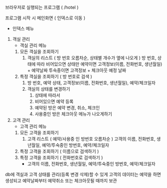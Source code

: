 브라우저로 실행되는 프로그램 ( /hotel )

프로그램 시작 시 메인화면 ( 인덱스로 이동 )

- 인덱스 메뉴
1. 객실 관리
	- 객실 관리 메뉴
	1. 모든 객실을 조회하기
		1. 객실의 리스트 ( 방 번호 오름차순, 상태별 개수가 옆에 나오게 )
		   방 번호, 상태에 따라 비어있으면 상태만
		   예약이면 고객정보(이름, 전화번호, 생년월일) + 예약날짜
		   투숙중이면 고객정보 + 체크아웃 예정 날짜
	1. 특정 객실을 조회하기 ( 방 번호로 검색 )
		1. 방 번호, 예약 상태, 고객정보(이름, 전화번호, 생년월일), 예약/체크일자
		2. 객실의 상태를 변경하기
			1. 상태에 따라서
			2. 비어있으면 예약 등록
			3. 예약된 방은 예약 변경, 취소, 체크인
			4. 사용중인 방은 체크아웃 메뉴가 나오게하기
2. 고객 관리
	- 고객 관리 메뉴
	1. 모든 고객을 조회하기
		1. 고객 리스트 ( 예약/사용중 인 방번호 오름차순 )
		   고객의 이름, 전화번호, 생년월일, 예약/투숙중인 방번호, 예약/체크일자
	2. 특정 고객을 조회하기 ( 이름으로 검색하기 )
	3. 특정 고객을 조회하기 ( 전화번호로 검색하기 )
		-  고객의 이름, 전화번호, 생년월일, 예약/투숙중인 방번호, 예약/체크일자

db에 객실과 고객 상태를 관리(등록 변경 삭제)할 수 있게
고객의 데이터는 예약을 하면 생성되고
예약날짜부터 예약취소 또는 체크아웃될 때까지 보관

